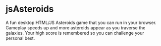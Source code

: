 # jsAsteroids

A fun desktop HTML/JS Asteroids game that you can run in your browser. Gameplay speeds up and more asteroids appear as you traverse the galaxies. Your high score is remembered so you can challenge your personal best.
